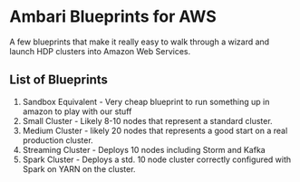 # Ambari Blueprints for AWS

A few blueprints that make it really easy to walk through a wizard and launch HDP clusters into Amazon Web Services.

## List of Blueprints

1. Sandbox Equivalent - Very cheap blueprint to run something up in amazon to play with our stuff
2. Small Cluster - Likely 8-10 nodes that represent a standard cluster.
3. Medium Cluster - likely 20 nodes that represents a good start on a real production cluster.
4. Streaming Cluster - Deploys 10 nodes including Storm and Kafka
5. Spark Cluster - Deploys a std. 10 node cluster correctly configured with Spark on YARN on the cluster.

